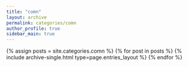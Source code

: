 ```yaml
---
title: "comn"
layout: archive
permalink: categories/comn
author_profile: true
sidebar_main: true
---
```



{% assign posts = site.categories.comn %}
{% for post in posts %} {% include archive-single.html type=page.entries_layout %} {% endfor %}
